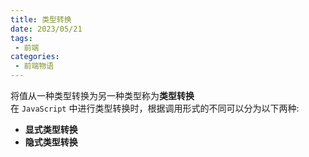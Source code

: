 ```yaml
---
title: 类型转换
date: 2023/05/21
tags:
 - 前端
categories:
 - 前端物语
---
```


<CustomBlock title="温馨提示" content="<div>阅读<a href='https://www.ituring.com.cn/book/1563' target='_blank'>《你不知道的 JavaScript（中卷）》</a>和各个大佬的文章所归纳的总结，<strong>如有异议按你的理解为主</strong></div>"></CustomBlock>

将值从一种类型转换为另一种类型称为**类型转换**\
在 `JavaScript` 中进行类型转换时，根据调用形式的不同可以分为以下两种:
* **显式类型转换**
* **隐式类型转换**